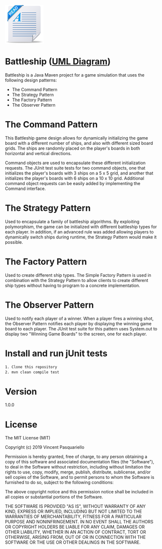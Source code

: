 ![Readme image](src/main/resources/readme.png)

# Battleship ([UML Diagram](https://github.com/vpasq/Battleship/blob/master/UML_Battleship.pdf)) 


Battleship is a Java Maven project for a game simulation that uses the following design patterns:
- The Command Pattern
- The Strategy Pattern 
- The Factory Pattern
- The Observer Pattern



# The Command Pattern

This Battleship game design allows for dynamically initializing the game board with a different
number of ships, and also with different sized board grids. The ships are randomly placed on the 
player's boards in both horizontal and vertical directions.

Command objects are used to encapsulate these different initialization requests. The JUnit
test suite tests for two command objects, one that initializes the player's boards
with 3 ships on a 5 x 5 grid, and another that initializes the player's boards with 6 ships on a 
10 x 10 grid. Additional command object requests can be easily added by implementing the 
Command interface.

# The Strategy Pattern

Used to encapsulate a family of battleship algorithms. By exploiting polymorphism,
the game can be initialized with different battleship types for each player. In addition, if an 
advanced rule was added allowing players to dynamically switch ships during runtime, the Strategy
Pattern would make it possible.


# The Factory Pattern

Used to create different ship types. The Simple Factory Pattern is used in combination 
with the Strategy Pattern to allow clients to create different ship types without having to
program to a concrete implementation.

# The Observer Pattern

Used to notify each player of a winner. When a player fires a winning shot, the Observer Pattern
notifies each player by displaying the winning game board to each player. The JUnit test suite
for this pattern uses System.out to display two "Winning Game Boards" to the screen, one for each 
player.

# Install and run jUnit tests
```bash
1. Clone this repository
2. mvn clean compile test

```

# Version
1.0.0

# License

The MIT License (MIT)

Copyright (c) 2019 Vincent Pasquariello

Permission is hereby granted, free of charge, to any person obtaining a copy of this software and associated documentation files (the "Software"), to deal in the Software without restriction, including without limitation the rights to use, copy, modify, merge, publish, distribute, sublicense, and/or sell copies of the Software, and to permit persons to whom the Software is furnished to do so, subject to the following conditions:

The above copyright notice and this permission notice shall be included in all copies or substantial portions of the Software.

THE SOFTWARE IS PROVIDED "AS IS", WITHOUT WARRANTY OF ANY KIND, EXPRESS OR IMPLIED, INCLUDING BUT NOT LIMITED TO THE WARRANTIES OF MERCHANTABILITY, FITNESS FOR A PARTICULAR PURPOSE AND NONINFRINGEMENT. IN NO EVENT SHALL THE AUTHORS OR COPYRIGHT HOLDERS BE LIABLE FOR ANY CLAIM, DAMAGES OR OTHER LIABILITY, WHETHER IN AN ACTION OF CONTRACT, TORT OR OTHERWISE, ARISING FROM, OUT OF OR IN CONNECTION WITH THE SOFTWARE OR THE USE OR OTHER DEALINGS IN THE SOFTWARE.


